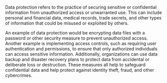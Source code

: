 Data protection refers to the practice of securing sensitive or confidential information from unauthorized access or unwarranted use. This can include personal and financial data, medical records, trade secrets, and other types of information that could be misused or exploited by others.

An example of data protection would be encrypting data files with a password or other security measure to prevent unauthorized access. Another example is implementing access controls, such as requiring user authentication and permissions, to ensure that only authorized individuals can access sensitive information. Additionally, organizations can use data backup and disaster recovery plans to protect data from accidental or deliberate loss or destruction. These measures all help to safeguard confidential data and help protect against identity theft, fraud, and other cybercrimes.